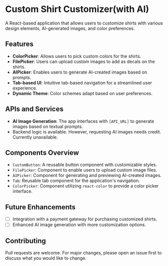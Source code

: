 # Custom Shirt Customizer(with AI)

A React-based application that allows users to customize shirts with various design elements, AI-generated images, and color preferences.

## Features

- **ColorPicker**: Allows users to pick custom colors for the shirts.
- **FilePicker**: Users can upload custom images to add as decals on the shirts.
- **AIPicker**: Enables users to generate AI-created images based on prompts.
- **Tab-based UI**: Intuitive tab-based navigation for a streamlined user experience.
- **Dynamic Theme**: Color schemes adapt based on user preferences.

## APIs and Services

- **AI Image Generation**: The app interfaces with `[API_URL]` to generate images based on textual prompts.
- Backend logic is available. However, requesting AI images needs credit. Currently unavailable.
  
## Components Overview

- `CustomButton`: A reusable button component with customizable styles.
- `FilePicker`: Component to enable users to upload custom image files.
- `AIPicker`: Component for generating and previewing AI-created images.
- `Tab`: Reusable tab component for the application's navigation.
- `ColorPicker`: Component utilizing `react-color` to provide a color picker interface.
  
## Future Enhancements

- [ ] Integration with a payment gateway for purchasing customized shirts.
- [ ] Enhanced AI image generation with more customization options.

## Contributing

Pull requests are welcome. For major changes, please open an issue first to discuss what you would like to change.
